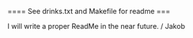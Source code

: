 ==== See drinks.txt and Makefile for readme ===

I will write a proper ReadMe in the near future.
 / Jakob